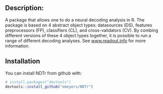 
<!-- README.md is generated from README.Rmd. Please edit that file -->
Description:
------------

A package that allows one to do a neural decoding analysis in R. The package is based on 4 abstract object types: datasources (DS), features preprocessors (FP), classifiers (CL), and cross-validators (CV). By combing different versions of these 4 object types together, it is possible to run a range of different decoding analyses. See www.readout.info for more information.

Installation
------------

You can install NDTr from github with:

``` r
# install.packages("devtools")
devtools::install_github("emeyers/NDTr")
```

